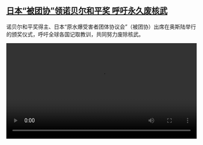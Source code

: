 <!--1734176824000-->
[日本“被团协”领诺贝尔和平奖 呼吁永久废核武](https://www.dw.com/zh/%E6%97%A5%E6%9C%AC%E2%80%9C%E8%A2%AB%E5%9B%A2%E5%8D%8F%E2%80%9D%E9%A2%86%E8%AF%BA%E8%B4%9D%E5%B0%94%E5%92%8C%E5%B9%B3%E5%A5%96%20%E5%91%BC%E5%90%81%E6%B0%B8%E4%B9%85%E5%BA%9F%E6%A0%B8%E6%AD%A6/a-71023007)
------

<p>诺贝尔和平奖得主、日本“原水爆受害者团体协议会”（被团协）出席在奥斯陆举行的颁奖仪式，呼吁全球各国记取教训，共同努力废除核武。</small></p><video src="https://tvdownloaddw-a.akamaihd.net/Events/mp4/vdt_zh/2024/dwvgchi241211_japannobel1112_01imw_AVC_1280x720.mp4" controls style="width:100%"></video>
